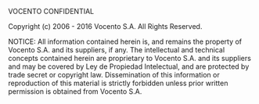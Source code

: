 VOCENTO CONFIDENTIAL

Copyright (c) 2006 - 2016 Vocento S.A.
All Rights Reserved.

NOTICE: All information contained herein is, and remains the property of Vocento
S.A. and its suppliers, if any. The intellectual and technical concepts
contained herein are proprietary to Vocento S.A. and its suppliers and may be
covered by Ley de Propiedad Intelectual, and are protected by trade secret or
copyright law.
Dissemination of this information or reproduction of this material is strictly
forbidden unless prior written permission is obtained from Vocento S.A.
